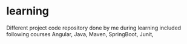 # learning
Different project code repository done by me during learning included following courses Angular, Java, Maven, SpringBoot, Junit, 

